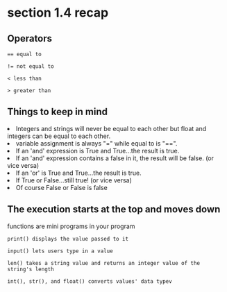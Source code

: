 # section 1.4 recap


## Operators
```
== equal to
```
```
!= not equal to
```
```
< less than
```
```
> greater than
```

## Things to keep in mind
<li>
Integers and strings will never be equal to each other but float and integers can be equal to each other.
</li>
<li>
variable assignment is always "=" while equal to is "==".
</li>
<li>
If an 'and' expression is True and True...the result is true.
</li>
<li>
If an 'and' expression contains a false in it, the result will be false. (or vice versa)
</li>
<li>
If an 'or' is True and True...the result is true.
</li>
<li>
If True or False...still true! (or vice versa)
</li>
<li>
Of course False or False is false
</li>

## The execution starts at the top and moves down 

functions are mini programs in your program

```
print() displays the value passed to it
```
```
input() lets users type in a value
```
```
len() takes a string value and returns an integer value of the string's length
```
```
int(), str(), and float() converts values' data typev
```